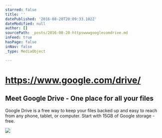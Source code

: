```yaml
---
starred: false
title: ''
datePublished: '2016-08-20T20:09:33.102Z'
dateModified: null
author: []
sourcePath: _posts/2016-08-20-httpswwwgooglecomdrive.md
inFeed: true
hasPage: false
inNav: false
_type: MediaObject

---
```

# https://www.google.com/drive/

<article style=""><h1>Meet Google Drive - One place for all your files</h1><p>Google Drive is a free way to keep your files backed up and easy to reach from any phone, tablet, or computer. Start with 15GB of Google storage - free.</p><img src="http://www.google.com/drive/images/drive/logo-drive.png" /></article>